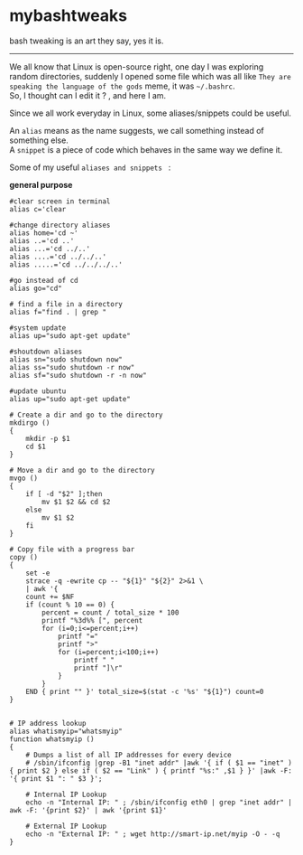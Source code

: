 # mybashtweaks
bash tweaking is an art they say, yes it is. 

---

We all know that Linux is open-source right, one day I was exploring random directories, suddenly I opened some file which was all like `They are speaking the language of the gods` meme, it was `~/.bashrc`.  
So, I thought can I edit it ? , and here I am.  


Since we all work everyday in Linux, some aliases/snippets could be useful.  

An `alias` means as the name suggests, we call something instead of something else.  
A `snippet` is a piece of code which behaves in the same way we define it.  

Some of my useful `aliases and snippets `  :  

**general purpose**

```shell
#clear screen in terminal
alias c='clear
```
```shell
#change directory aliases
alias home='cd ~'
alias ..='cd ..'
alias ...='cd ../..'
alias ....='cd ../../..'
alias .....='cd ../../../..'
```

```shell
#go instead of cd
alias go="cd"
```

```shell
# find a file in a directory
alias f="find . | grep "
```

```shell
#system update
alias up="sudo apt-get update"
```

```shell
#shoutdown aliases
alias sn="sudo shutdown now"
alias ss="sudo shutdown -r now"
alias sf="sudo shutdown -r -n now"
```

```shell
#update ubuntu
alias up="sudo apt-get update"
```

```shell
# Create a dir and go to the directory
mkdirgo ()
{
	mkdir -p $1
	cd $1
}
```

```shell
# Move a dir and go to the directory
mvgo ()
{
	if [ -d "$2" ];then
		mv $1 $2 && cd $2
	else
		mv $1 $2
	fi
}
```

```shell
# Copy file with a progress bar
copy ()
{
	set -e
	strace -q -ewrite cp -- "${1}" "${2}" 2>&1 \
	| awk '{
	count += $NF
	if (count % 10 == 0) {
		percent = count / total_size * 100
		printf "%3d%% [", percent
		for (i=0;i<=percent;i++)
			printf "="
			printf ">"
			for (i=percent;i<100;i++)
				printf " "
				printf "]\r"
			}
		}
	END { print "" }' total_size=$(stat -c '%s' "${1}") count=0
}
```
```shell

# IP address lookup
alias whatismyip="whatsmyip"
function whatsmyip ()
{
	# Dumps a list of all IP addresses for every device
	# /sbin/ifconfig |grep -B1 "inet addr" |awk '{ if ( $1 == "inet" ) { print $2 } else if ( $2 == "Link" ) { printf "%s:" ,$1 } }' |awk -F: '{ print $1 ": " $3 }';

	# Internal IP Lookup
	echo -n "Internal IP: " ; /sbin/ifconfig eth0 | grep "inet addr" | awk -F: '{print $2}' | awk '{print $1}'

	# External IP Lookup
	echo -n "External IP: " ; wget http://smart-ip.net/myip -O - -q
}

```


